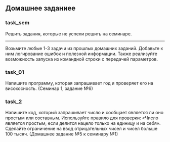 ## Домашнее заданиее

### task_sem
Решить задания, которые не успели решить на семинаре.

____________________

Возьмите любые 1-3 задачи из прошлых домашних заданий.
Добавьте к ним логирование ошибок и полезной
информации. Также реализуйте возможность запуска из
командной строки с передачей параметров.


### task_01
Напишите программу, которая запрашивает год и проверяет его на високосность.
(Семинар 1, задание №6)


### task_2

Напишите код, который запрашивает число и сообщает является ли оно простым или составным.
Используйте правило для проверки: «Число является простым, если делится нацело только на единицу и на себя».
Сделайте ограничение на ввод отрицательных чисел и чисел больше 100 тысяч. (Домашнее задание №5 к семинару №1)


